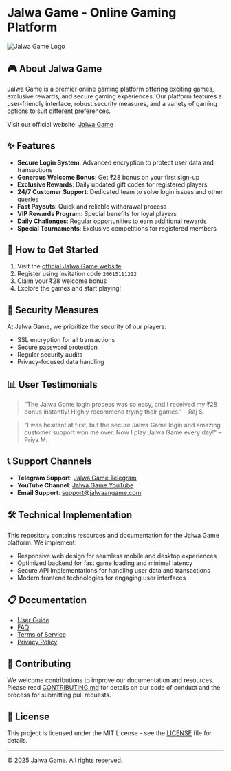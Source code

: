 # Jalwa Game - Online Gaming Platform

![Jalwa Game Logo](https://jalwaangame.com/wp-content/uploads/2025/03/jalwa-game-login-768x768.png)

## 🎮 About Jalwa Game

Jalwa Game is a premier online gaming platform offering exciting games, exclusive rewards, and secure gaming experiences. Our platform features a user-friendly interface, robust security measures, and a variety of gaming options to suit different preferences.

Visit our official website: [Jalwa Game](https://jalwaangame.com/)

## ✨ Features

- **Secure Login System**: Advanced encryption to protect user data and transactions
- **Generous Welcome Bonus**: Get ₹28 bonus on your first sign-up
- **Exclusive Rewards**: Daily updated gift codes for registered players
- **24/7 Customer Support**: Dedicated team to solve login issues and other queries
- **Fast Payouts**: Quick and reliable withdrawal process
- **VIP Rewards Program**: Special benefits for loyal players
- **Daily Challenges**: Regular opportunities to earn additional rewards
- **Special Tournaments**: Exclusive competitions for registered members

## 📱 How to Get Started

1. Visit the [official Jalwa Game website](https://jalwaangame.com/)
2. Register using invitation code `26615111212`
3. Claim your ₹28 welcome bonus
4. Explore the games and start playing!

## 🔐 Security Measures

At Jalwa Game, we prioritize the security of our players:

- SSL encryption for all transactions
- Secure password protection
- Regular security audits
- Privacy-focused data handling

## 📊 User Testimonials

> "The Jalwa Game login process was so easy, and I received my ₹28 bonus instantly! Highly recommend trying their games." – Raj S.

> "I was hesitant at first, but the secure Jalwa Game login and amazing customer support won me over. Now I play Jalwa Game every day!" – Priya M.

## 📞 Support Channels

- **Telegram Support**: [Jalwa Game Telegram](https://t.me/Jalwaagameapp)
- **YouTube Channel**: [Jalwa Game YouTube](https://www.youtube.com/@Jalwagameapp)
- **Email Support**: support@jalwaangame.com

## 🛠️ Technical Implementation

This repository contains resources and documentation for the Jalwa Game platform. We implement:

- Responsive web design for seamless mobile and desktop experiences
- Optimized backend for fast game loading and minimal latency
- Secure API implementations for handling user data and transactions
- Modern frontend technologies for engaging user interfaces

## 📋 Documentation

- [User Guide](docs/user-guide.md)
- [FAQ](docs/faq.md)
- [Terms of Service](docs/terms.md)
- [Privacy Policy](docs/privacy.md)

## 🤝 Contributing

We welcome contributions to improve our documentation and resources. Please read [CONTRIBUTING.md](CONTRIBUTING.md) for details on our code of conduct and the process for submitting pull requests.

## 📄 License

This project is licensed under the MIT License - see the [LICENSE](LICENSE) file for details.

---

© 2025 Jalwa Game. All rights reserved.
